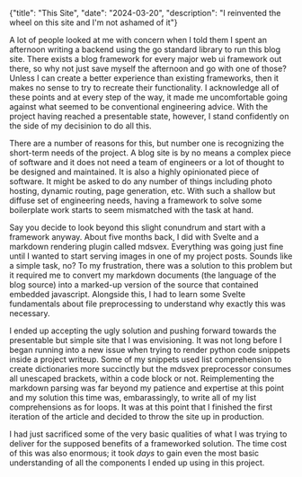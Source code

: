 {"title": "This Site", "date": "2024-03-20", "description": "I reinvented the wheel on this site and I'm not ashamed of it"}

A lot of people looked at me with concern when I told them I spent an afternoon writing a backend using the go standard library to run this blog site. There exists a blog framework for every major web ui framework out there, so why not just save myself the afternoon and go with one of those? Unless I can create a better experience than existing frameworks, then it makes no sense to try to recreate their functionality. I acknowledge all of these points and at every step of the way, it made me uncomfortable going against what seemed to be conventional engineering advice. With the project having reached a presentable state, however, I stand confidently on the side of my decisinion to do all this.

There are a number of reasons for this, but number one is recognizing the short-term needs of the project. A blog site is by no means a complex piece of software and it does not need a team of engineers or a lot of thought to be designed and maintained. It is also a highly opinionated piece of software. It might be asked to do any number of things including photo hosting, dynamic routing, page generation, etc. With such a shallow but diffuse set of engineering needs, having a framework to solve some boilerplate work starts to seem mismatched with the task at hand.

Say you decide to look beyond this slight conundrum and start with a framework anyway. About five months back, I did with Svelte and a markdown rendering plugin called mdsvex. Everything was going just fine until I wanted to start serving images in one of my project posts. Sounds like a simple task, no? To my frustration, there was a solution to this problem but it required me to convert my markdown documents (the language of the blog source) into a marked-up version of the source that contained embedded javascript. Alongside this, I had to learn some Svelte fundamentals about file preprocessing to understand why exactly this was necessary.

I ended up accepting the ugly solution and pushing forward towards the presentable but simple site that I was envisioning. It was not long before I began running into a new issue when trying to render python code snippets inside a project writeup. Some of my snippets used list comprehension to create dictionaries more succinctly but the mdsvex preprocessor consumes all unescaped brackets, within a code block or not. Reimplementing the markdown parsing was far beyond my patience and expertise at this point and my solution this time was, embarassingly, to write all of my list comprehensions as for loops. It was at this point that I finished the first iteration of the article and decided to throw the site up in production.

I had just sacrificed some of the very basic qualities of what I was trying to deliver for the supposed benefits of a frameworked solution. The time cost of this was also enormous; it took _days_ to gain even the most basic understanding of all the components I ended up using in this project.
